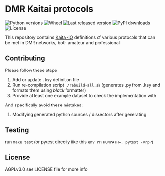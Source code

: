 # DMR Kaitai protocols

![Python versions](https://img.shields.io/pypi/pyversions/dmr-kaitai?style=flat-square)
![Wheel](https://img.shields.io/pypi/wheel/dmr-kaitai?style=flat-square)
![Last released version](https://img.shields.io/pypi/v/dmr-kaitai?style=flat-square)
![PyPI downloads](https://img.shields.io/pypi/dm/dmr-kaitai?style=flat-square)
![License](https://img.shields.io/pypi/l/dmr-kaitai?style=flat-square)

This repository contains [Kaitai-IO](https://kaitai.io/) definitions of various protocols that can be met in DMR networks, both amateur and professional

## Contributing

Please follow these steps

  1. Add or update `.ksy` definition file
  2. Run re-compilation script `./rebuild-all.sh` (generates .py from .ksy and formats them using *black* formatter)
  3. Provide at least one example dataset to check the implementation with

And specifically avoid these mistakes:

  1. Modifying generated python sources / dissectors after generating

## Testing

run `make test` (or pytest directly like this `env PYTHONPATH=. pytest -vrpP`)

## License

AGPLv3.0 see LICENSE file for more info
